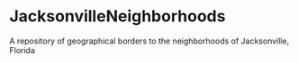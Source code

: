 # JacksonvilleNeighborhoods
A repository of geographical borders to the neighborhoods of Jacksonville, Florida
